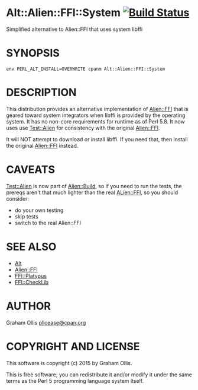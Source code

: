 # Alt::Alien::FFI::System [![Build Status](https://secure.travis-ci.org/plicease/Alt-Alien-FFI-System.png)](http://travis-ci.org/plicease/Alt-Alien-FFI-System)

Simplified alternative to Alien::FFI that uses system libffi

# SYNOPSIS

    env PERL_ALT_INSTALL=OVERWRITE cpanm Alt::Alien::FFI::System

# DESCRIPTION

This distribution provides an alternative implementation of
[Alien::FFI](https://metacpan.org/pod/Alien::FFI) that is geared toward system integrators when
libffi is provided by the operating system.  It has no non-core
requirements for runtime as of Perl 5.8.  It now uses
use [Test::Alien](https://metacpan.org/pod/Test::Alien) for consistency with the original
[Alien::FFI](https://metacpan.org/pod/Alien::FFI).

It will NOT attempt to download or install libffi.  If you
need that, then install the original [Alien::FFI](https://metacpan.org/pod/Alien::FFI) instead.

# CAVEATS

[Test::Alien](https://metacpan.org/pod/Test::Alien) is now part of [Alien::Build](https://metacpan.org/pod/Alien::Build), so if you
need to run the tests, the prereqs aren't that much lighter
than the real [ALien::FFI](https://metacpan.org/pod/ALien::FFI), so you should consider:

- do your own testing
- skip tests
- switch to the real Alien::FFI

# SEE ALSO

- [Alt](https://metacpan.org/pod/Alt)
- [Alien::FFI](https://metacpan.org/pod/Alien::FFI)
- [FFI::Platypus](https://metacpan.org/pod/FFI::Platypus)
- [FFI::CheckLib](https://metacpan.org/pod/FFI::CheckLib)

# AUTHOR

Graham Ollis <plicease@cpan.org>

# COPYRIGHT AND LICENSE

This software is copyright (c) 2015 by Graham Ollis.

This is free software; you can redistribute it and/or modify it under
the same terms as the Perl 5 programming language system itself.
